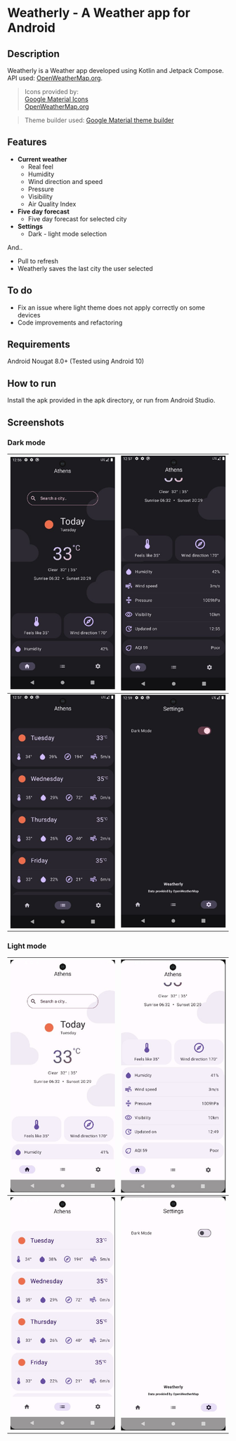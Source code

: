 # Weatherly - A Weather app for Android

## Description

Weatherly is a Weather app developed using Kotlin and Jetpack Compose.  
API used: [OpenWeatherMap.org](https://openweathermap.org/).

>Icons provided by:\
[Google Material Icons](https://fonts.google.com/icons)  
[OpenWeatherMap.org](https://openweathermap.org/weather-conditions)

>Theme builder used:
[Google Material theme builder](https://material-foundation.github.io/material-theme-builder/)

## Features

- **Current weather**
    - Real feel
    - Humidity
    - Wind direction and speed
    - Pressure
    - Visibility
    - Air Quality Index
- **Five day forecast**
    - Five day forecast for selected city
- **Settings**
    - Dark - light mode selection

And..

- Pull to refresh
- Weatherly saves the last city the user selected

## To do

- Fix an issue where light theme does not apply correctly on some devices
- Code improvements and refactoring

## Requirements

Android Nougat 8.0+ (Tested using Android 10)

## How to run

Install the apk provided in the apk directory, or run from Android Studio.

## Screenshots

### Dark mode

| ![main](https://github.com/ChrisTs8920/Weatherly/blob/main/screenshots/main_dark.jpg?raw=True) | ![main2](https://github.com/ChrisTs8920/Weatherly/blob/main/screenshots/main2_dark.jpg?raw=True) |
|------------------------------------------------------------------------------------------------|---------------------------------------------------------------------------------------------------|
| ![forecast](https://github.com/ChrisTs8920/Weatherly/blob/main/screenshots/forecast_dark.jpg?raw=True) | ![settings](https://github.com/ChrisTs8920/Weatherly/blob/main/screenshots/settings_dark.jpg?raw=True) |

### Light mode

| ![main](https://github.com/ChrisTs8920/Weatherly/blob/main/screenshots/main_light.jpg?raw=True) | ![main](https://github.com/ChrisTs8920/Weatherly/blob/main/screenshots/main2_light.jpg?raw=True) |
|-------------------------------------------------------------------------------------------------|--------------------------------------------------------------------------------------------------|
| ![forecast](https://github.com/ChrisTs8920/Weatherly/blob/main/screenshots/forecast_light.jpg?raw=True) | ![settings](https://github.com/ChrisTs8920/Weatherly/blob/main/screenshots/settings_light.jpg?raw=True) |
